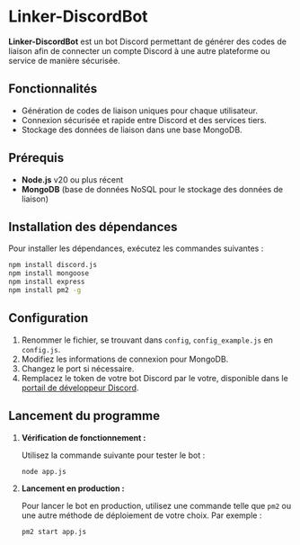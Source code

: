 
# Linker-DiscordBot

**Linker-DiscordBot** est un bot Discord permettant de générer des codes de liaison afin de connecter un compte Discord à une autre plateforme ou service de manière sécurisée.

## Fonctionnalités
- Génération de codes de liaison uniques pour chaque utilisateur.
- Connexion sécurisée et rapide entre Discord et des services tiers.
- Stockage des données de liaison dans une base MongoDB.

## Prérequis

- **Node.js** v20 ou plus récent
- **MongoDB** (base de données NoSQL pour le stockage des données de liaison)

## Installation des dépendances

Pour installer les dépendances, exécutez les commandes suivantes :

```bash
npm install discord.js
npm install mongoose
npm install express
npm install pm2 -g
```

## Configuration

1. Renommer le fichier, se trouvant dans `config`, `config_example.js` en `config.js`.
2. Modifiez les informations de connexion pour MongoDB.
3. Changez le port si nécessaire.
4. Remplacez le token de votre bot Discord par le votre, disponible dans le [portail de développeur Discord](https://discord.com/developers/applications).

## Lancement du programme

1. **Vérification de fonctionnement :**

   Utilisez la commande suivante pour tester le bot :

   ```bash
   node app.js
   ```

2. **Lancement en production :**

   Pour lancer le bot en production, utilisez une commande telle que `pm2` ou une autre méthode de déploiement de votre choix. Par exemple :

   ```bash
   pm2 start app.js
   ```
